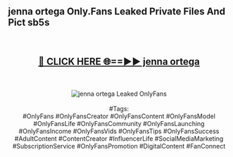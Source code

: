 <h2>jenna ortega Only.Fans Leaked Private Files And Pict sb5s</h2>
<br>
<div align="center">
<h2><a href="https://mediafiles.top/jenna_ortega" rel="nofollow">🔴 CLICK HERE 🌐==►► jenna ortega</a></h2>
<br>
<br>
<a href="https://mediafiles.top/jenna_ortega" rel="nofollow" data-target="animated-image.originalLink"><img src="https://i.ibb.co.com/WyWwxjT/player-gif2.gif" alt="jenna ortega Leaked OnlyFans" style="max-width: 100%; display: inline-block;" data-target="animated-image.originalImage"></a>
<br><br>
#Tags:
<br>
#OnlyFans #OnlyFansCreator #OnlyFansContent #OnlyFansModel #OnlyFansLife #OnlyFansCommunity #OnlyFansLaunching #OnlyFansIncome #OnlyFansVids #OnlyFansTips #OnlyFansSuccess #AdultContent #ContentCreator #InfluencerLife #SocialMediaMarketing #SubscriptionService #OnlyFansPromotion #DigitalContent #FanConnect
</div>
<br>